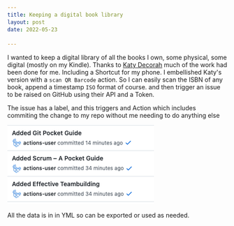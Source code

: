 ```yaml
---
title: Keeping a digital book library
layout: post
date: 2022-05-23

---
```


I wanted to keep a digital library of all the books I own, some physical, some digital (mostly on my Kindle). Thanks to [Katy Decorah](https://katydecorah.com/code/read/) much of the work had been done for me. Including a Shortcut for my phone. I embellished Katy's version with a `scan QR Barcode` action. So I can easily scan the ISBN of any book, append a timestamp `ISO` format of course. and then trigger an issue to be raised on GitHub using their API and a Token.

The issue has a label, and this triggers and Action which includes commiting the change to my repo without me needing to do anything else

![Screenshot of GitHub commits by Actions User](/images/action-shot-books.png)

All the data is in in YML so can be exported or used as needed.


